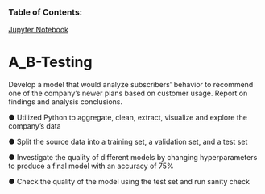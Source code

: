 ### Table of Contents:
[Jupyter Notebook](https://github.com/julyndav/A_B-Testing/blob/main/A_B%20Testing.ipynb)

# A_B-Testing

Develop a model that would analyze subscribers' behavior to recommend one of the company’s newer plans based on customer usage. Report on findings and analysis conclusions.<p>

●	Utilized Python to aggregate, clean, extract, visualize and explore the company’s data<p> 
●	Split the source data into a training set, a validation set, and a test set<p>
●	Investigate the quality of different models by changing hyperparameters to produce a final model with an accuracy of 75%<p>
●	Check the quality of the model using the test set and run sanity check
